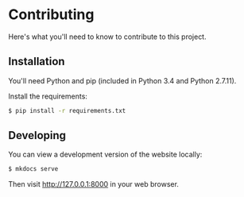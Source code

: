 Contributing
============

Here's what you'll need to know to contribute to this project.

Installation
------------

You'll need Python and pip (included in Python 3.4 and Python 2.7.11).

Install the requirements:

```bash
$ pip install -r requirements.txt
```


Developing
----------

You can view a development version of the website locally:

```bash
$ mkdocs serve
```

Then visit http://127.0.0.1:8000 in your web browser.
